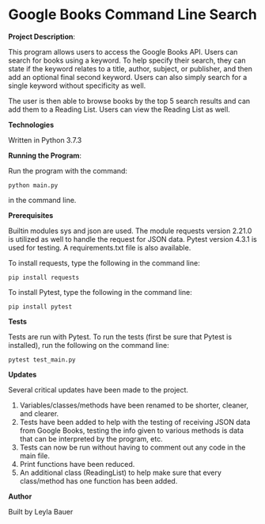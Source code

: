 
# Google Books Command Line Search

**Project Description**:

This program allows users to access the Google Books API. Users can search for books using a keyword. To help specify their search, they can state if the keyword relates to a title, author, subject, or publisher, and then add an optional final second keyword. Users can also simply search for a single keyword without specificity as well.

The user is then able to browse books by the top 5 search results and can add them to a Reading List. Users can view the Reading List as well.

**Technologies**

Written in Python 3.7.3

**Running the Program**:

Run the program with the command: 

    python main.py

 in the command line.

**Prerequisites**

Builtin modules sys and json are used. The module requests version 2.21.0 is utilized as well to handle the request for JSON data. Pytest version 4.3.1 is used for testing. A requirements.txt file is also available.

To install requests, type the following in the command line:

    pip install requests

To install Pytest, type the following in the command line:

    pip install pytest

**Tests**

Tests are run with Pytest. To run the tests (first be sure that Pytest is installed), run the following on the command line:

    pytest test_main.py

**Updates**

Several critical updates have been made to the project.

1. Variables/classes/methods have been renamed to be shorter, cleaner, and clearer.
2. Tests have been added to help with the testing of receiving JSON data from Google Books, testing the info given to various methods is data that can be interpreted by the program, etc.
3. Tests can now be run without having to comment out any code in the main file.
4. Print functions have been reduced.
5. An additional class (ReadingList) to help make sure that every class/method has one function has been added.

**Author**

Built by Leyla Bauer



